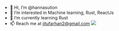- 👋 Hi, I’m @hannasution
- 👀 I’m interested in Machine learning, Rust, ReactJs
- 🌱 I’m currently learning Rust
- 📫 Reach me at jitufarhan2@gmail.com
![](https://komarev.com/ghpvc/?username=hannasution&color=green)

